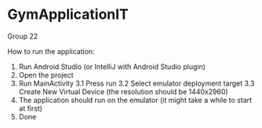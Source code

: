 # GymApplicationIT

Group 22

How to run the application:
  1.  Run Android Studio (or IntelliJ with Android Studio plugin)
  2.  Open the project
  3.  Run MainActivity
    3.1 Press run
    3.2 Select emulator deployment target
    3.3 Create New Virtual Device (the resolution should be 1440x2960)
  4.  The application should run on the emulator (it might take a while to start at first)
  5.  Done
